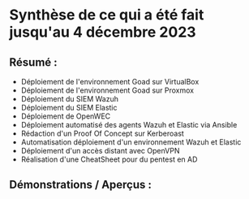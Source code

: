 # Synthèse de ce qui a été fait jusqu'au 4 décembre 2023

## Résumé :
* Déploiement de l'environnement Goad sur VirtualBox
* Déploiement de l'environnement Goad sur Proxmox
* Déploiement du SIEM Wazuh
* Déploiement du SIEM Elastic
* Déploiement de OpenWEC
* Déploiement automatisé des agents Wazuh et Elastic via Ansible
* Rédaction d'un Proof Of Concept sur Kerberoast
* Automatisation déploiement d'un environnement Wazuh et Elastic
* Déploiement d'un accès distant avec OpenVPN
* Réalisation d'une CheatSheet pour du pentest en AD

## Démonstrations / Aperçus :